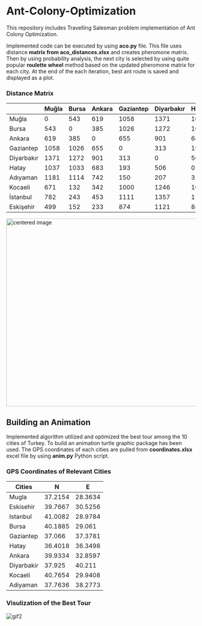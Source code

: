 # Ant-Colony-Optimization
This repository includes Travelling Salesman problem implementation of Ant Colony Optimization.

Implemented code can be executed by using **aco.py** file. This file uses distance **matrix from aco_distances.xlsx** and creates pheromone matrix. Then by using probability analysis, the next city is selected by using quite popular **roulette wheel** method based on the updated pheromone matrix for each city. At the end of the each iteration, best ant route is saved and displayed as a plot.

### Distance Matrix

|            | Muğla | Bursa | Ankara | Gaziantep | Diyarbakır | Hatay | Adıyaman | Kocaeli | İstanbul | Eskişehir |
|------------|-------|-------|--------|-----------|------------|-------|----------|---------|----------|-----------|
| Muğla      | 0     | 543   | 619    | 1058      | 1371       | 1037  | 1181     | 671     | 782      | 499       |
| Bursa      | 543   | 0     | 385    | 1026      | 1272       | 1033  | 1114     | 132     | 243      | 152       |
| Ankara     | 619   | 385   | 0      | 655       | 901        | 683   | 742      | 342     | 453      | 233       |
| Gaziantep  | 1058  | 1026  | 655    | 0         | 313        | 193   | 150      | 1000    | 1111     | 874       |
| Diyarbakır | 1371  | 1272  | 901    | 313       | 0          | 506   | 207      | 1246    | 1357     | 1121      |
| Hatay      | 1037  | 1033  | 683    | 193       | 506        | 0     | 316      | 1028    | 1139     | 881       |
| Adıyaman   | 1181  | 1114  | 742    | 150       | 207        | 316   | 0        | 1087    | 1198     | 962       |
| Kocaeli    | 671   | 132   | 342    | 1000      | 1246       | 1028  | 1087     | 0       | 111      | 214       |
| İstanbul   | 782   | 243   | 453    | 1111      | 1357       | 1139  | 1198     | 111     | 0        | 325       |
| Eskişehir  | 499   | 152   | 233    | 874       | 1121       | 881   | 962      | 214     | 325      | 0         |

<img src="https://user-images.githubusercontent.com/65715006/92313913-0637b300-efc9-11ea-81e4-67a50e9ee397.png" alt="centered image" height="500" width="625"/>

## Building an Animation

Implemented algorithm utilized and optimized the best tour among the 10 cities of Turkey. To build an animation turtle graphic package has been used. The GPS coordinates of each cities are pulled from **coordinates.xlsx** excel file by using **anim.py** Python script.

### GPS Coordinates of Relevant Cities
| Cities     | N       | E       |
|------------|---------|---------|
| Mugla      | 37.2154 | 28.3634 |
| Eskisehir  | 39.7667 | 30.5256 |
| Istanbul   | 41.0082 | 28.9784 |
| Bursa      | 40.1885 | 29.061  |
| Gaziantep  | 37.066  | 37.3781 |
| Hatay      | 36.4018 | 36.3498 |
| Ankara     | 39.9334 | 32.8597 |
| Diyarbakir | 37.925  | 40.211  |
| Kocaeli    | 40.7654 | 29.9408 |
| Adiyaman   | 37.7636 | 38.2773 |

### Visulization of the Best Tour

![gif2](https://user-images.githubusercontent.com/65715006/92314360-91677780-efce-11ea-8b36-a9294e7d2906.gif)




